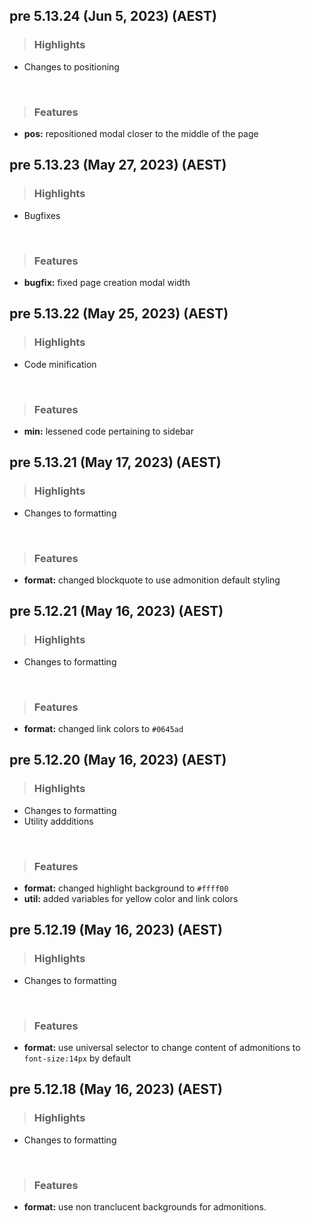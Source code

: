 ## pre 5.13.24 (Jun 5, 2023) (AEST)

> ### Highlights

* Changes to positioning
<br>

> ### Features

* **pos:** repositioned modal closer to the middle of the page


## pre 5.13.23 (May 27, 2023) (AEST)

> ### Highlights

* Bugfixes
<br>

> ### Features

* **bugfix:** fixed page creation modal width

## pre 5.13.22 (May 25, 2023) (AEST)

> ### Highlights

* Code minification
<br>

> ### Features

* **min:** lessened code pertaining to sidebar

## pre 5.13.21 (May 17, 2023) (AEST)

> ### Highlights

* Changes to formatting
<br>

> ### Features

* **format:** changed blockquote to use admonition default styling

## pre 5.12.21 (May 16, 2023) (AEST)

> ### Highlights

* Changes to formatting
<br>

> ### Features

* **format:** changed link colors to `#0645ad`

## pre 5.12.20 (May 16, 2023) (AEST)

> ### Highlights

* Changes to formatting
* Utility addditions
<br>

> ### Features

* **format:** changed highlight background to `#ffff00`
* **util:** added variables for yellow color and link colors

## pre 5.12.19 (May 16, 2023) (AEST)

> ### Highlights
* Changes to formatting
<br>

> ### Features
* **format:** use universal selector to change content of admonitions to `font-size:14px` by default


## pre 5.12.18 (May 16, 2023) (AEST)

> ### Highlights
* Changes to formatting
<br>

> ### Features
* **format:** use non tranclucent backgrounds for admonitions.
